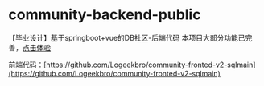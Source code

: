 # community-backend-public
【毕业设计】基于springboot+vue的DB社区-后端代码
本项目大部分功能已完善，[点击体验](http://150.158.18.29:11000/)

前端代码：[https://github.com/Logeekbro/community-fronted-v2-sqlmain](https://github.com/Logeekbro/community-fronted-v2-sqlmain)
